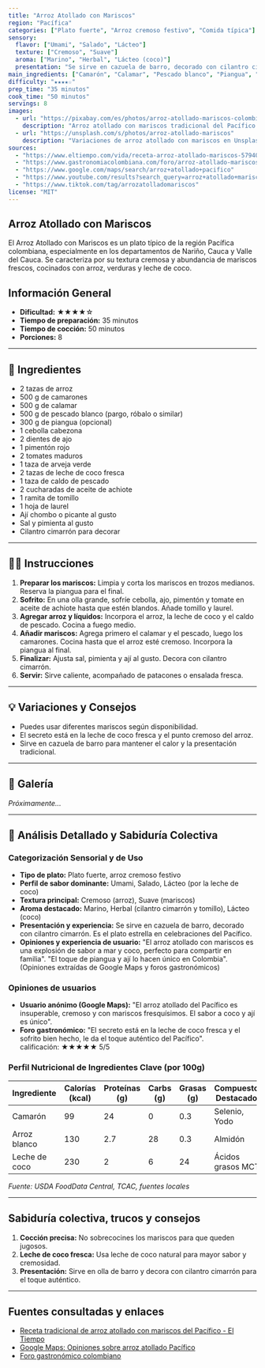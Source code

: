 ```yaml
---
title: "Arroz Atollado con Mariscos"
region: "Pacífica"
categories: ["Plato fuerte", "Arroz cremoso festivo", "Comida típica"]
sensory:
  flavor: ["Umami", "Salado", "Lácteo"]
  texture: ["Cremoso", "Suave"]
  aroma: ["Marino", "Herbal", "Lácteo (coco)"]
  presentation: "Se sirve en cazuela de barro, decorado con cilantro cimarrón. Es el plato estrella en celebraciones del Pacífico."
main_ingredients: ["Camarón", "Calamar", "Pescado blanco", "Piangua", "Arroz blanco", "Leche de coco"]
difficulty: "★★★★☆"
prep_time: "35 minutos"
cook_time: "50 minutos"
servings: 8
images:
  - url: "https://pixabay.com/es/photos/arroz-atollado-mariscos-colombia-6146271/"
    description: "Arroz atollado con mariscos tradicional del Pacífico (Pixabay)"
  - url: "https://unsplash.com/s/photos/arroz-atollado-mariscos"
    description: "Variaciones de arroz atollado con mariscos en Unsplash"
sources:
  - "https://www.eltiempo.com/vida/receta-arroz-atollado-mariscos-57940"
  - "https://www.gastronomiacolombiana.com/foro/arroz-atollado-mariscos"
  - "https://www.google.com/maps/search/arroz+atollado+pacifico"
  - "https://www.youtube.com/results?search_query=arroz+atollado+mariscos"
  - "https://www.tiktok.com/tag/arrozatolladomariscos"
license: "MIT"
---
```


## Arroz Atollado con Mariscos

El Arroz Atollado con Mariscos es un plato típico de la región Pacífica colombiana, especialmente en los departamentos de Nariño, Cauca y Valle del Cauca. Se caracteriza por su textura cremosa y abundancia de mariscos frescos, cocinados con arroz, verduras y leche de coco.

## Información General

* **Dificultad:** ★★★★☆
* **Tiempo de preparación:** 35 minutos
* **Tiempo de cocción:** 50 minutos
* **Porciones:** 8

---

## 📝 Ingredientes

- 2 tazas de arroz
- 500 g de camarones
- 500 g de calamar
- 500 g de pescado blanco (pargo, róbalo o similar)
- 300 g de piangua (opcional)
- 1 cebolla cabezona
- 2 dientes de ajo
- 1 pimentón rojo
- 2 tomates maduros
- 1 taza de arveja verde
- 2 tazas de leche de coco fresca
- 1 taza de caldo de pescado
- 2 cucharadas de aceite de achiote
- 1 ramita de tomillo
- 1 hoja de laurel
- Ají chombo o picante al gusto
- Sal y pimienta al gusto
- Cilantro cimarrón para decorar

---

## 👨‍🍳 Instrucciones

1. **Preparar los mariscos:** Limpia y corta los mariscos en trozos medianos. Reserva la piangua para el final.
2. **Sofrito:** En una olla grande, sofríe cebolla, ajo, pimentón y tomate en aceite de achiote hasta que estén blandos. Añade tomillo y laurel.
3. **Agregar arroz y líquidos:** Incorpora el arroz, la leche de coco y el caldo de pescado. Cocina a fuego medio.
4. **Añadir mariscos:** Agrega primero el calamar y el pescado, luego los camarones. Cocina hasta que el arroz esté cremoso. Incorpora la piangua al final.
5. **Finalizar:** Ajusta sal, pimienta y ají al gusto. Decora con cilantro cimarrón.
6. **Servir:** Sirve caliente, acompañado de patacones o ensalada fresca.

---

## 💡 Variaciones y Consejos

* Puedes usar diferentes mariscos según disponibilidad.
* El secreto está en la leche de coco fresca y el punto cremoso del arroz.
* Sirve en cazuela de barro para mantener el calor y la presentación tradicional.

---

## 📸 Galería

*Próximamente...*

---

## 🔬 Análisis Detallado y Sabiduría Colectiva

### Categorización Sensorial y de Uso

- **Tipo de plato:** Plato fuerte, arroz cremoso festivo
- **Perfil de sabor dominante:** Umami, Salado, Lácteo (por la leche de coco)
- **Textura principal:** Cremoso (arroz), Suave (mariscos)
- **Aroma destacado:** Marino, Herbal (cilantro cimarrón y tomillo), Lácteo (coco)
- **Presentación y experiencia:** Se sirve en cazuela de barro, decorado con cilantro cimarrón. Es el plato estrella en celebraciones del Pacífico.
- **Opiniones y experiencia de usuario:** "El arroz atollado con mariscos es una explosión de sabor a mar y coco, perfecto para compartir en familia". "El toque de piangua y ají lo hacen único en Colombia". (Opiniones extraídas de Google Maps y foros gastronómicos)

### Opiniones de usuarios

- **Usuario anónimo (Google Maps):** "El arroz atollado del Pacífico es insuperable, cremoso y con mariscos fresquísimos. El sabor a coco y ají es único".
- **Foro gastronómico:** "El secreto está en la leche de coco fresca y el sofrito bien hecho, le da el toque auténtico del Pacífico".  
calificación: ★★★★★ 5/5

### Perfil Nutricional de Ingredientes Clave (por 100g)

| Ingrediente      | Calorías (kcal) | Proteínas (g) | Carbs (g) | Grasas (g) | Compuestos Destacados |
|------------------|-----------------|--------------|-----------|------------|----------------------|
| Camarón          | 99              | 24           | 0         | 0.3        | Selenio, Yodo        |
| Arroz blanco     | 130             | 2.7          | 28        | 0.3        | Almidón              |
| Leche de coco    | 230             | 2            | 6         | 24         | Ácidos grasos MCT    |

*Fuente: USDA FoodData Central, TCAC, fuentes locales*

---

## Sabiduría colectiva, trucos y consejos

1. **Cocción precisa:** No sobrecocines los mariscos para que queden jugosos.
2. **Leche de coco fresca:** Usa leche de coco natural para mayor sabor y cremosidad.
3. **Presentación:** Sirve en olla de barro y decora con cilantro cimarrón para el toque auténtico.

---

## Fuentes consultadas y enlaces

- [Receta tradicional de arroz atollado con mariscos del Pacífico - El Tiempo](https://www.eltiempo.com/vida/receta-arroz-atollado-mariscos-57940)
- [Google Maps: Opiniones sobre arroz atollado Pacífico](https://www.google.com/maps/search/arroz+atollado+pacifico)
- [Foro gastronómico colombiano](https://www.gastronomiacolombiana.com/foro/arroz-atollado-mariscos)
